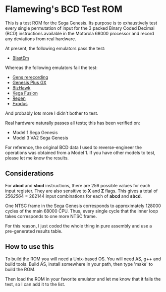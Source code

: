 Flamewing's BCD Test ROM
====
This is a test ROM for the Sega Genesis. Its purpose is to exhaustively test every single permutation of input for the 3 packed Binary Coded Decimal (BCD) instructions available in the Motorola 68000 processor and record any deviations from real hardware.

At present, the following emulators pass the test:

* [BlastEm](https://www.retrodev.com/blastem/)

Whereas the following emulators fail the test:

* [Gens rerecording](https://github.com/TASVideos/gens-rerecording)
* [Genesis Plus GX](https://github.com/ekeeke/Genesis-Plus-GX)
* [BizHawk](https://github.com/TASVideos/BizHawk)
* [Kega Fusion](http://www.carpeludum.com/kega-fusion/)
* [Regen](http://aamirm.hacking-cult.org/www/regen.html)
* [Exodus](http://www.exodusemulator.com/)

And probably lots more I didn't bother to test.

Real hardware naturally passes all tests; this has been verified on:

* Model 1 Sega Genesis
* Model 3 VA2 Sega Genesis

For reference, the original BCD data I used to reverse-engineer the operations was obtained from a Model 1. If you have other models to test, please let me know the results.

Considerations
----
For **abcd** and **sbcd** instructions, there are 256 possible values for each input register. They are also sensitive to **X** and **Z** flags. This gives a total of 256*256*4 = 262144 input combinations for each of **abcd** and **sbcd**.

One NTSC frame in the Sega Genesis corresponds to approximately 128000 cycles of the main 68000 CPU. Thus, every single cycle that the inner loop takes corresponds to one more NTSC frame.

For this reason, I just coded the whole thing in pure assembly and use a pre-generated results table.

How to use this
----
To build the ROM you will need a Unix-based OS. You will need [AS](http://john.ccac.rwth-aachen.de:8000/as/), g++ and build tools. Build AS, install somewhere in your path, then type 'make' to build the ROM.

Then load the ROM in your favorite emulator and let me know that it fails the test, so I can add it to the list.
